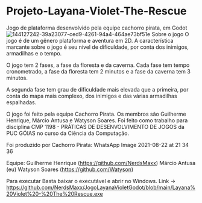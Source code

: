 # Projeto-Layana-Violet-The-Rescue
Jogo de plataforma desenvolvido pela equipe cachorro pirata, em Godot
![144127242-39a23077-ced9-4261-94a4-464ae73bf51e](https://user-images.githubusercontent.com/70963541/155254286-2f7c8d0a-0ef6-4519-8d56-5c6dfc750b53.jpeg)
Sobre o jogo
O jogo é de um gênero plataforma e aventura em 2D. A característica marcante sobre o jogo é seu nível de dificuldade, por conta dos inimigos, armadilhas e o tempo.

O jogo tem 2 fases, a fase da floresta e da caverna. Cada fase tem tempo cronometrado, a fase da floresta tem 2 minutos e a fase da caverna tem 3 minutos.

A segunda fase tem grau de dificuldade mais elevada que a primeira, por conta do mapa mais complexo, dos inimigos e das várias armadilhas espalhadas.

O jogo foi feito pela equipe Cachorro Pirata. Os membros são Guilherme Henrique, Márcio Antusa e Watyson Soares. Foi feito como trabalho para disciplina CMP 1198 - PRÁTICAS DE DESENVOLVIMENTO DE JOGOS da PUC GÓIAS no curso da Ciência da Computação.

Foi produzido por Cachorro Pirata:
WhatsApp Image 2021-08-22 at 21 34 36

Equipe:
Guilherme Henrique (https://github.com/NerdsMaxx)
Márcio Antusa (eu)
Watyson Soares (https://github.com/Watyson)

Para executar
Basta baixar o executável e abrir no Windows.
Link -> https://github.com/NerdsMaxx/JogoLayanaVioletGodot/blob/main/Layana%20Violet%20-%20The%20Rescue.exe
